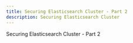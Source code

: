 ```yaml
---
title: Securing Elasticsearch Cluster - Part 2
description: Securing Elasticsearch Cluster
---
```


Securing Elasticsearch Cluster - Part 2
